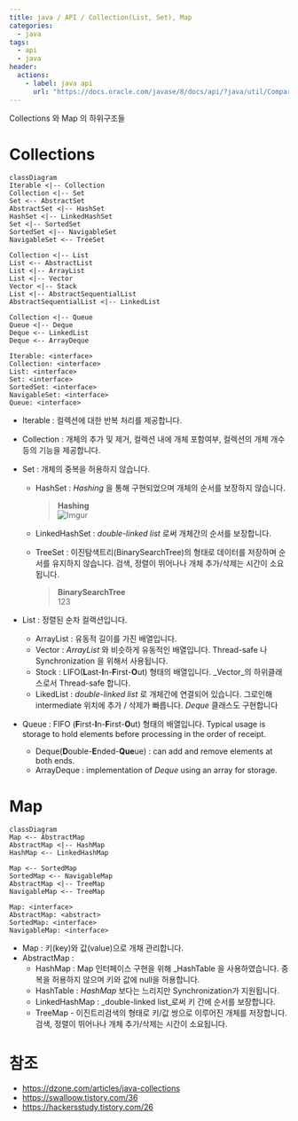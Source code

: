 ```yaml
---
title: java / API / Collection(List, Set), Map
categories: 
  - java
tags: 
  - api
  - java
header:  
  actions:
    - label: java api
      url: "https://docs.oracle.com/javase/8/docs/api/?java/util/Comparator.html"
---
```

Collections 와 Map 의 하위구조들

# Collections
```mermaid
classDiagram
Iterable <|-- Collection
Collection <|-- Set
Set <-- AbstractSet
AbstractSet <|-- HashSet
HashSet <|-- LinkedHashSet
Set <|-- SortedSet
SortedSet <|-- NavigableSet
NavigableSet <-- TreeSet

Collection <|-- List
List <-- AbstractList
List <|-- ArrayList
List <|-- Vector
Vector <|-- Stack
List <|-- AbstractSequentialList
AbstractSequentialList <|-- LinkedList

Collection <|-- Queue
Queue <|-- Deque
Deque <-- LinkedList
Deque <-- ArrayDeque

Iterable: <interface>
Collection: <interface>
List: <interface>
Set: <interface>
SortedSet: <interface>
NavigableSet: <interface>
Queue: <interface>
```
- Iterable : 컬렉션에 대한 반복 처리를 제공합니다.
- Collection :  개체의 추가 및 제거, 컬렉션 내에 개체 포함여부, 컬렉션의 개체 개수 등의 기능을 제공합니다.
- Set : 개체의 중복을 허용하지 않습니다.
	- HashSet : _Hashing_ 을 통해 구현되었으며 개체의 순서를 보장하지 않습니다.
		> **Hashing**  
		> ![Imgur](https://i.imgur.com/NnEBDcX.png)
		
	- LinkedHashSet : _double-linked list_ 로써 개체간의 순서를 보장합니다.
	- TreeSet :  이진탐색트리(BinarySearchTree)의 형태로 데이터를 저장하며 순서를 유지하지 않습니다. 검색, 정렬이 뛰어나나 개체 추가/삭제는 시간이 소요됩니다.
		> **BinarySearchTree**  
		> 123
		
		
- List : 정렬된 순차 컬랙션입니다.
	- ArrayList : 유동적 길이를 가진 배열입니다.
	- Vector : _ArrayList_ 와 비슷하게 유동적인 배열입니다. Thread-safe 나 Synchronization 을 위해서 사용됩니다.
	- Stock : LIFO(**L**ast-**I**n-**F**irst-**O**ut) 형태의 배열입니다. _Vector_의 하위클래스로서 Thread-safe 합니다.
	- LikedList : _double-linked list_ 로 개체간에 연결되어 있습니다.  그로인해 intermediate 위치에 추가 / 삭제가 빠릅니다. _Deque_ 클래스도 구현합니다
- Queue : FIFO (**F**irst-**I**n-**F**irst-**O**ut) 형태의 배열입니다. Typical usage is storage to hold elements before processing in the order of receipt.
	- Deque(**D**ouble-**E**nded-**Que**ue) :  can add and remove elements at both ends.
	- ArrayDeque : implementation of  _Deque_  using an array for storage.



# Map
```mermaid
classDiagram
Map <-- AbstractMap
AbstractMap <|-- HashMap
HashMap <-- LinkedHashMap

Map <-- SortedMap
SortedMap <-- NavigableMap
AbstractMap <|-- TreeMap
NavigableMap <-- TreeMap

Map: <interface>
AbstractMap: <abstract>
SortedMap: <interface>
NavigableMap: <interface>
```
- Map : 키(key)와 값(value)으로 개채 관리합니다.
- AbstractMap :
	- HashMap : Map 인터페이스 구현을 위해 _HashTable 을 사용하였습니다. 중복을 허용하지 않으며 키와 값에 null을 허용합니다.
	- HashTable :  _HashMap_ 보다는 느리지만 Synchronization가 지원됩니다.
	- LinkedHashMap :  _double-linked list_로써 키 간에 순서를 보장합니다.
	- TreeMap - 이진트리검색의 형태로 키/값 쌍으로 이루어진 개체를 저장합니다. 검색, 정렬이 뛰어나나 개체 추가/삭제는 시간이 소요됩니다.


# 참조
- https://dzone.com/articles/java-collections
- https://swalloow.tistory.com/36
- https://hackersstudy.tistory.com/26
<!--stackedit_data:
eyJoaXN0b3J5IjpbLTIxMTAyODQ4NzksODY3OTE1OTg0LC02NT
Q0OTIyMjEsLTEzMDA1NjgzMTEsMTQxNjAxOTQ2OSwxMDMzOTM2
ODQ5LDE3MDI2OTMyMjUsLTEwMDI3MDg3NzYsNjU5OTI4MTU4LD
E2NTc0Mzk1MzYsMTUwMDgzMjIwNSwtODIxNDMwNjMzLDE0OTE1
NzAxODQsMTI5MDM0Mzc2NCwzMzA2MzQ0MjhdfQ==
-->